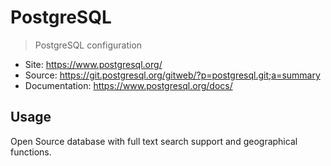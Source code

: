 # PostgreSQL
> PostgreSQL configuration

* Site: https://www.postgresql.org/
* Source: https://git.postgresql.org/gitweb/?p=postgresql.git;a=summary
* Documentation: https://www.postgresql.org/docs/

## Usage
Open Source database with full text search support and geographical functions.
